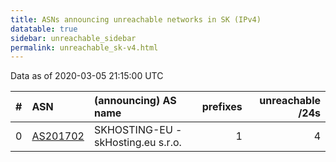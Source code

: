 ```yaml
---
title: ASNs announcing unreachable networks in SK (IPv4)
datatable: true
sidebar: unreachable_sidebar
permalink: unreachable_sk-v4.html
---
```


Data as of 2020-03-05 21:15:00 UTC


<div class="datatable-begin"></div>

|   # | ASN                                      | (announcing) AS name               |   prefixes |   unreachable /24s |
|----:|:-----------------------------------------|:-----------------------------------|-----------:|-------------------:|
|   0 | [AS201702](unreachable_AS201702-v4.html) | SKHOSTING-EU - skHosting.eu s.r.o. |          1 |                  4 |

<div class="datatable-end"></div>